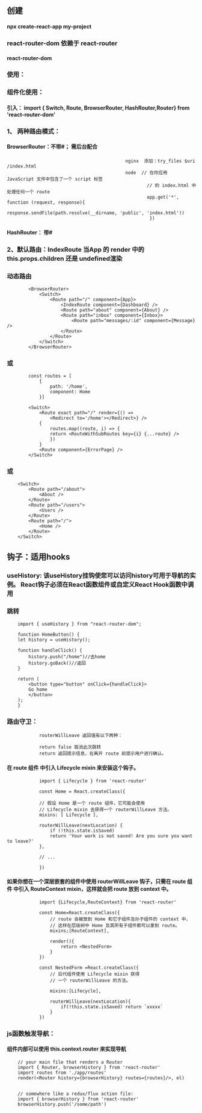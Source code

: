 ## 创建

####  npx create-react-app  my-project



###  react-router-dom  依赖于 react-router 

#### react-router-dom 

###    使用：

###  组件化使用：  

####    引入： import { Switch, Route, BrowserRouter, HashRouter,Router} from 'react-router-dom'

###        1、 两种路由模式：
####                    BrowserRouter：不带#； 需后台配合
                                                nginx  添加：try_files $uri /index.html
                                                node  // 在你应用 JavaScript 文件中包含了一个 script 标签
                                                        // 的 index.html 中处理任何一个 route
                                                        app.get('*', function (request, response){
                                                        response.sendFile(path.resolve(__dirname, 'public', 'index.html'))
                                                         })

####                     HashRouter： 带#



###      2、默认路由：IndexRoute  当App 的 render 中的this.props.children 还是 undefined渲染


###     动态路由
            <BrowserRouter>
                <Switch>
                    <Route path="/" component={App}>
                        <IndexRoute component={Dashboard} />
                        <Route path="about" component={About} />
                        <Route path="inbox" component={Inbox}>
                            <Route path="messages/:id" component={Message} />
                        </Route>
                    </Route>
                </Switch>
            </BrowserRouter>


### 或

            const routes = [
                {
                    path: '/home',
                    component: Home
                }]

            <Switch>
                <Route exact path="/" render={() =>
                    <Redirect to='/home'></Redirect>} />
                {
                    routes.map((route, i) => {
                    return <RouteWithSubRoutes key={i} {...route} />
                    })
                }
                <Route component={ErrorPage} />
            </Switch>

### 或

        <Switch>
            <Route path="/about">
                <About />
            </Route>
            <Route path="/users">
                <Users />
            </Route>
            <Route path="/">
                <Home />
            </Route>
        </Switch>



##    钩子：适用hooks


###  useHistory: 该useHistory挂钩使您可以访问history可用于导航的实例。 React钩子必须在React函数组件或自定义React Hook函数中调用
###  跳转

        import { useHistory } from "react-router-dom";

        function HomeButton() {
        let history = useHistory();

        function handleClick() {
            history.push("/home")//去home
            history.goBack()//返回
        }

        return (
            <button type="button" onClick={handleClick}>
            Go home
            </button>
        );
        }




###    路由守卫：

                routerWillLeave 返回值有以下两种：

                return false 取消此次跳转
                return 返回提示信息，在离开 route 前提示用户进行确认。

####        在 route 组件 中引入 Lifecycle mixin 来安装这个钩子。

                import { Lifecycle } from 'react-router'

                const Home = React.createClass({

                // 假设 Home 是一个 route 组件，它可能会使用
                // Lifecycle mixin 去获得一个 routerWillLeave 方法。
                mixins: [ Lifecycle ],

                routerWillLeave(nextLocation) {
                    if (!this.state.isSaved)
                    return 'Your work is not saved! Are you sure you want to leave?'
                },

                // ...

                })

####        如果你想在一个深层嵌套的组件中使用 routerWillLeave 钩子，只需在 route 组件 中引入 RouteContext mixin，这样就会把 route 放到 context 中。

                import {Lifecycle,RouteContext} from 'react-router'

                const Home=React.createClass({
                    // route 会被放到 Home 和它子组件及孙子组件的 context 中，
                    // 这样在层级树中 Home 及其所有子组件都可以拿到 route。
                    mixins;[RouteContext],

                    render(){
                        return <NestedForm>
                    }
                })

                const NestedForm =React.createClass({
                    // 后代组件使用 Lifecycle mixin 获得
                    // 一个 routerWillLeave 的方法。

                    mixins:[Lifecycle],

                    routerWillLeave(nextLocation){
                        if(!this.state.isSaved) return `xxxxx`
                    }
                })


###   js函数触发导航：

####      组件内部可以使用 this.context.router 来实现导航


        // your main file that renders a Router
        import { Router, browserHistory } from 'react-router'
        import routes from './app/routes'
        render(<Router history={browserHistory} routes={routes}/>, el)


        // somewhere like a redux/flux action file:
        import { browserHistory } from 'react-router'
        browserHistory.push('/some/path')